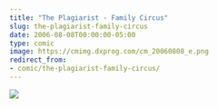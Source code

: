 ```yaml
---
title: "The Plagiarist - Family Circus"
slug: the-plagiarist-family-circus
date: 2006-08-08T00:00:00-05:00
type: comic
image: https://cmimg.dxprog.com/cm_20060808_e.png
redirect_from:
- comic/the-plagiarist-family-circus/
---
```

[![](https://cmimg.dxprog.com/cm_20060808_e.png)](https://cmimg.dxprog.com/cm_20060808_e.png)


